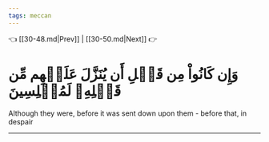 ```yaml
---
tags: meccan
---
```


👈 [[30-48.md|Prev]] | [[30-50.md|Next]] 👉

# وَإِن كَانُواْ مِن قَبۡلِ أَن يُنَزَّلَ عَلَيۡهِم مِّن قَبۡلِهِۦ لَمُبۡلِسِينَ

Although they were, before it was sent down upon them - before that, in despair

---

